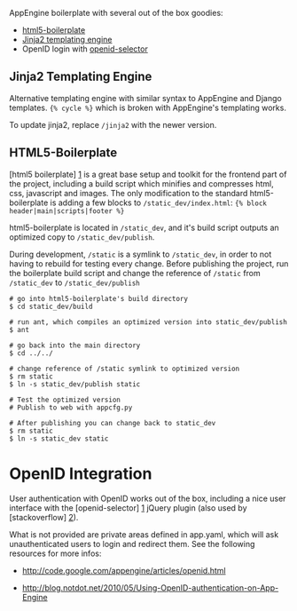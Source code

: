 AppEngine boilerplate with several out of the box goodies:

* [html5-boilerplate](https://github.com/paulirish/html5-boilerplate)
* [Jinja2 templating engine](https://github.com/mitsuhiko/jinja2)
* OpenID login with [openid-selector](http://code.google.com/p/openid-selector/)

Jinja2 Templating Engine
------------------------
Alternative templating engine with similar syntax to AppEngine and Django
templates. ``{% cycle %}`` which is broken with AppEngine's templating works.

To update jinja2, replace ``/jinja2`` with the newer version. 

HTML5-Boilerplate
-----------------
[html5 boilerplate] [1] is a great base setup and toolkit for the frontend part of the 
project, including a build script which minifies and compresses html, css, javascript and 
images. The only modification to the standard html5-boilerplate is adding a 
few blocks to ``/static_dev/index.html``: ``{% block header|main|scripts|footer %}``

html5-boilerplate is located in ``/static_dev``, and it's build script 
outputs an optimized copy to ``/static_dev/publish``.

During development, ``/static`` is a symlink to ``/static_dev``, in order to 
not having to rebuild for testing every change. Before publishing the project, 
run the boilerplate build script and change the reference of ``/static`` from 
``/static_dev`` to ``/static_dev/publish``

    # go into html5-boilerplate's build directory    
    $ cd static_dev/build 
    
    # run ant, which compiles an optimized version into static_dev/publish
    $ ant
    
    # go back into the main directory
    $ cd ../../
    
    # change reference of /static symlink to optimized version
    $ rm static
    $ ln -s static_dev/publish static
    
    # Test the optimized version
    # Publish to web with appcfg.py
    
    # After publishing you can change back to static_dev
    $ rm static
    $ ln -s static_dev static
     
   [1]: https://github.com/paulirish/html5-boilerplate
    
OpenID Integration
==================

User authentication with OpenID works out of the box, including a nice user 
interface with the [openid-selector] [1] jQuery plugin (also used by [stackoverflow] [2]).

What is not provided are private areas defined in app.yaml, which will ask
unauthenticated users to login and redirect them. See the following resources
for more infos:

* http://code.google.com/appengine/articles/openid.html
* http://blog.notdot.net/2010/05/Using-OpenID-authentication-on-App-Engine
    
   [1]: http://code.google.com/p/openid-selector/
   [2]: http://stackoverflow.com/users/login


